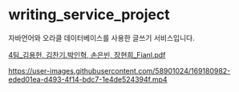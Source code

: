 # writing_service_project

자바언어와 오라클 데이터베이스를 사용한 글쓰기 서비스입니다.


[4팀_김용헌, 김찬기.박인혁, 손은빈, 장현희_Fianl.pdf](https://github.com/thswlsqls/writing_service_project/files/8721832/4._._Fianl.pdf)



https://user-images.githubusercontent.com/58901024/169180982-eded01ea-d493-4f14-bdc7-1e4de524394f.mp4

